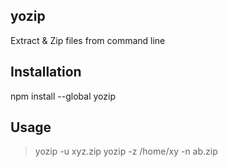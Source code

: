 ## yozip
Extract & Zip files from command line

## Installation
npm install --global yozip

## Usage

> yozip -u xyz.zip
> yozip -z /home/xy -n ab.zip
